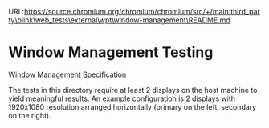 URL:https://source.chromium.org/chromium/chromium/src/+/main:third_party\blink\web_tests\external\wpt\window-management\README.md
# Window Management Testing

[Window Management Specification](https://w3c.github.io/window-management/)

The tests in this directory require at least 2 displays on the host machine to
yield meaningful results. An example configuration is 2 displays with 1920x1080
resolution arranged horizontally (primary on the left, secondary on the right).
